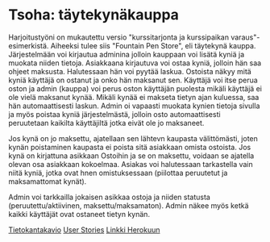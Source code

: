 
# Tsoha: täytekynäkauppa

Harjoitustyöni on mukautettu versio "kurssitarjonta ja kurssipaikan varaus"-esimerkistä. Aiheeksi tulee siis "Fountain Pen Store", eli täytekynä kauppa. Järjestelmään voi kirjautua adminina jolloin kauppaan voi lisätä kyniä ja muokata niiden tietoja. Asiakkaana kirjautuva voi ostaa kyniä, jolloin hän saa ohjeet maksusta. Halutessaan hän voi pyytää laskua. Ostoista näkyy mitä kyniä käyttäjä on ostanut ja onko hän maksanut sen. Käyttäjä voi itse perua oston ja admin (kauppa) voi perus oston käyttäjän puolesta mikäli käyttäjä ei ole vielä maksanut kynää. Mikäli kynää ei makseta tietyn ajan kuluessa, saa hän automaattisesti laskun. Admin oi vapaasti muokata kynien tietoja sivulla ja myös poistaa kyniä järjestelmästä, jolloin osto automaattisesti peruutetaan kaikilta käyttäjiltä jotka eivät ole jo maksaneet.

Jos kynä on jo maksettu, ajatellaan sen lähtevn kaupasta välittömästi, joten kynän poistaminen kaupasta ei poista sitä asiakkaan omista ostoista. Jos kynä on kirjattuna asikkaan Ostoihin ja se on maksettu, voidaan se ajatella olevan osa asiakkaan kokoelmaa. Asiakas voi halutessaan tarkastella vain niitä kyniä, jotka ovat hnen omistuksessaan (piilottaa peruutetut ja maksamattomat kynät).

Admin voi tarkkailla jokaisen asikkaa ostoja ja niiden statusta (peruutettu/aktiivinen, maksettu/maksamaton). Admin näkee myös ketkä kaikki käyttäjät ovat ostaneet tietyn kynän. 

[Tietokantakavio](/documentation/tietokantakaavio)
[User Stories](/documentation/user_stories)
[Linkki Herokuun](https://tsoha-foutain-pen-store.herokuapp.com/)


